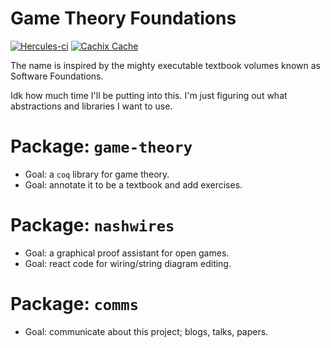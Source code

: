 # Game Theory Foundations

[![Hercules-ci][herc badge]][herc link]
[![Cachix Cache][cachix badge]][cachix link]

[herc badge]: https://img.shields.io/badge/Herc-CI-yellowgreen?style=plastic&logo=nixos
[herc link]: https://hercules-ci.com/github/quinn-dougherty/gtf
[cachix badge]: https://img.shields.io/badge/Cachix-effective--altruism-blueviolet?style=plastic&logo=nixos
[cachix link]: https://effective-altruism.cachix.org

The name is inspired by the mighty executable textbook volumes known as Software Foundations.

Idk how much time I'll be putting into this. I'm just figuring out what abstractions and libraries I want to use.

# Package: `game-theory`

- Goal: a `coq` library for game theory.
- Goal: annotate it to be a textbook and add exercises.

# Package: `nashwires`

- Goal: a graphical proof assistant for open games.
- Goal: react code for wiring/string diagram editing.

# Package: `comms`

- Goal: communicate about this project; blogs, talks, papers.
